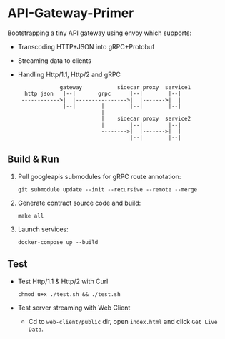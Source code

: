 # API-Gateway-Primer

Bootstrapping a tiny API gateway using envoy which supports:

- Transcoding HTTP+JSON into gRPC+Protobuf
- Streaming data to clients
- Handling Http/1.1, Http/2 and gRPC

                   gateway           sidecar proxy  service1
        http json   |--|       grpc      |--|        |--|
       ------------>|  |---------------->|  |------->|  |
                    |--|        |        |--|        |--|
                                |
                                |    sidecar proxy  service2
                                |        |--|        |--|
                                -------->|  |------->|  |
                                         |--|        |--|

## Build & Run

1. Pull googleapis submodules for gRPC route annotation:

    `git submodule update --init --recursive --remote --merge`

2. Generate contract source code and build:

    `make all`

3. Launch services:

    `docker-compose up --build`

## Test

* Test Http/1.1 & Http/2 with Curl

      chmod u+x ./test.sh && ./test.sh

* Test server streaming with Web Client

  - Cd to `web-client/public` dir, open `index.html` and click `Get Live Data`.
